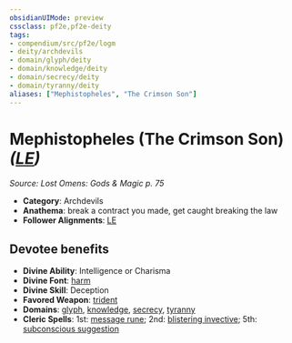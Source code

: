 ```yaml
---
obsidianUIMode: preview
cssclass: pf2e,pf2e-deity
tags:
- compendium/src/pf2e/logm
- deity/archdevils
- domain/glyph/deity
- domain/knowledge/deity
- domain/secrecy/deity
- domain/tyranny/deity
aliases: ["Mephistopheles", "The Crimson Son"]
---
```

# Mephistopheles (The Crimson Son) *([LE](rules/traits/le-b1.md "Lawful Evil Alignment Trait"))*  
*Source: Lost Omens: Gods & Magic p. 75*  

- **Category**: Archdevils
- **Anathema**: break a contract you made, get caught breaking the law
- **Follower Alignments**: [LE](rules/traits/le-b1.md "Lawful Evil Alignment Trait")

## Devotee benefits

- **Divine Ability**: Intelligence or Charisma
- **Divine Font**: [harm](harm.md)
- **Divine Skill**: Deception
- **Favored Weapon**: [trident](trident.md)
- **Domains**: [glyph](Reference/Compendium/Setting/domains.md#Glyph), [knowledge](Reference/Compendium/Setting/domains.md#Knowledge), [secrecy](Reference/Compendium/Setting/domains.md#Secrecy), [tyranny](Reference/Compendium/Setting/domains.md#Tyranny)
- **Cleric Spells**: 1st: [message rune](message-rune-logm.md); 2nd: [blistering invective](blistering-invective-apg.md); 5th: [subconscious suggestion](subconscious-suggestion.md)
